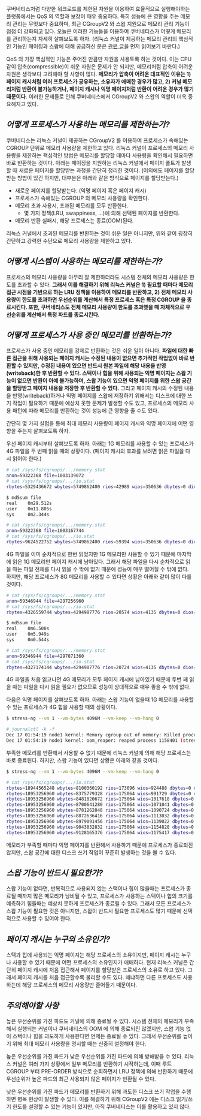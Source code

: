 쿠버네티스처럼 다양한 워크로드를 제한된 자원을 이용하여 효율적으로 실행해야하는 플랫폼에서는 QoS 의 역할과 보장이 매우 중요하다. 특히 성능에 큰 영향을 주는 메모리 관리는 무엇보다 중요하며, 최근 CGroupV2 와 스왑 지원으로 메모리 관리 기능이 점점 더 강화되고 있다. 오늘은 이러한 기능들을 이용하여 쿠버네티스가 어떻게 메모리를 관리하는지 자세히 살펴보도록 하자. (리눅스 커널이 제공하는 메모리 관리의 핵심적인 기능인 페이징과 스왑에 대해 궁금하신 분은 [관련 글](https://velog.io/@haruband/K8S-%EB%A9%94%EB%AA%A8%EB%A6%AC-%EC%8A%A4%EC%99%80%ED%95%91-%EC%A7%80%EC%9B%90-%EC%9D%B4%EC%8A%88-%EC%86%8C%EA%B0%9C-%EB%B0%8F-%EB%B6%84%EC%84%9D)을 먼저 읽어보기 바란다.)

QoS 의 가장 핵심적인 기능은 주어진 만큼만 자원을 사용토록 하는 것이다. 이는 CPU 같이 압축(compressible)이 쉬운 자원은 문제가 안 되지만, 메모리처럼 압축이 어려운 자원은 생각보다 고려해야 할 사항이 많다. **메모리가 압축이 어려운 대표적인 이유는 1) 페이지 캐시처럼 여러 프로세스가 공유하는, 소유자가 애매한 경우가 많고, 2) 커널 메모리처럼 반환이 불가능하거나, 페이지 캐시나 익명 페이지처럼 반환이 어려운 경우가 많기 때문이다.** 이러한 문제들로 인해 쿠버네티스에서 CGroupV2 와 스왑의 역할이 더욱 중요해지고 있다.

## _어떻게 프로세스가 사용하는 메모리를 제한하는가?_

쿠버네티스는 리눅스 커널이 제공하는 CGroupV2 를 이용하여 프로세스가 속해있는 CGROUP 단위로 메모리 사용량을 제한하고 있다. 리눅스 커널이 프로세스의 메모리 사용량을 제한하는 핵심적인 방법은 메모리를 할당할 때마다 사용량을 확인해서 필요하면 바로 반환하는 것이다. 아래는 페이징을 지원하는 리눅스 커널에서 페이지 폴트가 발생할 때 새로운 페이지를 할당받는 과정을 간단히 정리한 것이다. (이외에도 페이지를 할당받는 방법이 있긴 하지만, 대부분은 아래와 같은 방식으로 페이지를 할당받는다.)

- 새로운 페이지를 할당받는다. (익명 페이지 혹은 페이지 캐시)
- 프로세스가 속해있는 CGROUP 의 메모리 사용량을 확인한다.
- 메모리 초과 사용시, 초과된 메모리를 모두 반환한다.
  - 몇 가지 정책(LRU, swappiness, ...)에 의해 선택된 페이지를 반환한다.
- 메모리 반환 실패시, 해당 프로세스는 종료(OOM)된다.

리눅스 커널에서 초과된 메모리를 반환하는 것이 쉬운 일은 아니지만, 위와 같이 굉장히 간단하고 강력한 수단으로 메모리 사용량을 제한하고 있다.

## _어떻게 시스템이 사용하는 메모리를 제한하는가?_

프로세스의 메모리 사용량을 아무리 잘 제한하더라도 시스템 전체의 메모리 사용량은 한도를 초과할 수 있다. **그래서 이를 해결하기 위해 리눅스 커널은 1) 필요할 때마다 메모리 접근 시점을 기반으로 하는 LRU 정책을 이용하여 메모리를 반환하고, 2) 전체 메모리 사용량이 한도를 초과하면 우선순위를 계산해서 특정 프로세스 혹은 특정 CGROUP 을 종료시킨다. 또한, 쿠버네티스도 전체 메모리 사용량이 한도를 초과했을 때 자체적으로 우선순위를 계산해서 특정 파드를 종료시킨다.**

## _어떻게 프로세스가 사용 중인 메모리를 반환하는가?_

프로세스가 사용 중인 메모리를 강제로 반환하는 것은 쉬운 일이 아니다. **파일에 대한 빠른 접근을 위해 사용되는 페이지 캐시는 수정된 내용이 없으면 추가적인 작업없이 바로 반환할 수 있지만, 수정된 내용이 있으면 반드시 원본 파일에 해당 내용을 반영(writeback)한 후 반환할 수 있다. 스택이나 힙을 위해 사용되는 익명 페이지는 스왑 기능이 없으면 반환이 아예 불가능하며, 스왑 기능이 있으면 익명 페이지를 위한 스왑 공간을 할당받고 페이지 내용을 저장한 후 반환할 수 있다.** 그리고 페이지 캐시의 수정된 내용을 반영(writeback)하거나 익명 페이지를 스왑에 저장하기 위해서는 디스크에 대한 쓰기 작업이 필요하기 때문에 예상치 못한 문제가 발생할 수도 있고, 프로세스의 메모리 사용 패턴에 따라 메모리를 반환하는 것이 성능에 큰 영향을 줄 수도 있다.

간단히 몇 가지 실험을 통해 최대 메모리 사용량이 페이지 캐시와 익명 페이지에 어떤 영향을 주는지 살펴보도록 하자.

우선 페이지 캐시부터 살펴보도록 하자. 아래는 1G 메모리를 사용할 수 있는 프로세스가 4G 파일을 두 번째 읽을 때의 상황이다. (페이지 캐시의 효과를 보려면 읽은 파일을 다시 읽어야 한다.)

```bash
# cat /sys/fs/cgroups/.../memory.stat
anon=59322368 file=1003139072
# cat /sys/fs/cgroups/.../io.stat
rbytes=5329436672 wbytes=5749862400 rios=42989 wios=350636 dbytes=0 dios=0

$ md5sum file
real    0m29.512s
user    0m11.805s
sys     0m2.344s

# cat /sys/fs/cgroups/.../memory.stat
anon=59322368 file=1003167744
# cat /sys/fs/cgroups/.../io.stat
rbytes=9624522752 wbytes=5749862400 rios=59394 wios=350636 dbytes=0 dios=0
```

4G 파일을 이미 순차적으로 한번 읽었지만 1G 메모리만 사용할 수 있기 때문에 마지막에 읽은 1G 메모리만 페이지 캐시에 남아있다. 그래서 해당 파일을 다시 순차적으로 읽을 때는 파일 전체를 다시 읽을 수 밖에 없기 때문에 성능이 매우 떨어질 수 밖에 없다. 하지만, 해당 프로세스가 8G 메모리를 사용할 수 있다면 상황은 아래와 같이 많이 다를 것이다.

```bash
# cat /sys/fs/cgroups/.../memory.stat
anon=59346944 file=4297256960
# cat /sys/fs/cgroups/.../io.stat
rbytes=4326559744 wbytes=4294987776 rios=20574 wios=4135 dbytes=0 dios=0

$ md5sum file
real    0m6.500s
user    0m5.949s
sys     0m0.544s

# cat /sys/fs/cgroups/.../memory.stat
anon=59346944 file=4297871360
# cat /sys/fs/cgroups/.../io.stat
rbytes=4327174144 wbytes=4294987776 rios=20724 wios=4135 dbytes=0 dios=0
```

4G 파일을 처음 읽고나면 4G 메모리가 모두 페이지 캐시에 남아있기 때문에 두번 째 읽을 때는 파일을 다시 읽을 필요가 없으므로 성능이 상대적으로 매우 좋을 수 밖에 없다.

다음은 익명 페이지를 살펴보도록 하자. 아래는 스왑 기능이 없을때 1G 메모리를 사용할 수 있는 프로세스가 4G 힙을 사용할 때의 상황이다.

```bash
$ stress-ng --vm 1 --vm-bytes 4096M --vm-keep --vm-hang 0

# journalctl -k -f
Dec 17 01:54:19 node1 kernel: Memory cgroup out of memory: Killed process 1158401 (stress-ng-vm) total-vm:4240664kB, anon-rss:984988kB, file-rss:768kB, shmem-rss:32kB, UID:0 pgtables:2004kB oom_score_adj:1000
Dec 17 01:54:19 node1 kernel: oom_reaper: reaped process 1158401 (stress-ng-vm), now anon-rss:0kB, file-rss:0kB, shmem-rss:32kB
```

부족한 메모리를 반환해서 사용할 수 없기 때문에 리눅스 커널에 의해 해당 프로세스는 바로 종료된다. 하지만, 스왑 기능이 있다면 상황은 아래와 같을 것이다.

```bash
$ stress-ng --vm 1 --vm-bytes 4096M --vm-keep --vm-hang 0

# cat /sys/fs/cgroups/.../io.stat
rbytes=18944565248 wbytes=8100360192 rios=173696 wios=924488 dbytes=0 dios=0
rbytes=18953256960 wbytes=8375779328 rios=175064 wios=991729 dbytes=0 dios=0
rbytes=18953256960 wbytes=8481820672 rios=175064 wios=1017618 dbytes=0 dios=0
rbytes=18953256960 wbytes=8700641280 rios=175064 wios=1071041 dbytes=0 dios=0
rbytes=18953256960 wbytes=8781262848 rios=175064 wios=1090724 dbytes=0 dios=0
rbytes=18953256960 wbytes=8872636416 rios=175064 wios=1113032 dbytes=0 dios=0
rbytes=18953256960 wbytes=8979091456 rios=175064 wios=1139022 dbytes=0 dios=0
rbytes=18953256960 wbytes=9043832832 rios=175064 wios=1154828 dbytes=0 dios=0
rbytes=18953256960 wbytes=9128165376 rios=175064 wios=1175417 dbytes=0 dios=0
```

메모리가 부족할 때마다 익명 페이지를 반환해서 사용하기 때문에 프로세스가 종료되진 않지만, 스왑 공간에 대한 디스크 쓰기 작업이 꾸준히 발생하는 것을 볼 수 있다.

## _스왑 기능이 반드시 필요한가?_

스왑 기능이 없다면, 반복적으로 사용되지 않는 스택이나 힙이 많을때는 프로세스가 종료될 때까지 많은 메모리가 낭비될 수 있고, 프로세스가 사용하는 스택이나 힙의 크기를 예측하기 힘들때는 예상치 못하게 프로세스가 종료될 수 있다. 그래서 모든 프로세스가 스왑 기능이 필요한 것은 아니지만, 스왑이 반드시 필요한 프로세스도 많기 때문에 선택적으로 사용할 수 있어야 한다.

## _페이지 캐시는 누구의 소유인가?_

스택과 힙에 사용되는 익명 페이지는 해당 프로세스의 소유이지만, 페이지 캐시는 누구나 사용할 수 있기 때문에 어떤 프로세스의 소유인지가 애매하다. 현재 리눅스 커널은 간단히 페이지 캐시에 처음 접근해서 페이지를 할당받은 프로세스의 소유로 하고 있다. 그래서 페이지 캐시를 처음 접근할수록 불리할 수도 있다. 왜냐하면 다른 프로세스도 사용하는데 해당 프로세스의 메모리 사용량만 줄어들기 때문이다.

## _주의해야할 사항_

높은 우선순위를 가진 파드도 커널에 의해 종료될 수 있다. 시스템 전체의 메모리가 부족해서 실행되는 커널이나 쿠버네티스의 OOM 에 의해 종료되진 않겠지만, 스왑 기능 없이 스택이나 힙을 과도하게 사용한다면 언제든 종료될 수 있다. 그래서 우선순위를 높이기 위해 최대 메모리 사용량을 명시할 때는 신중히 설정해야 한다.

높은 우선순위를 가진 파드가 낮은 우선순위를 가진 파드에 의해 방해받을 수 있다. 리눅스 커널은 여러 가지 상황에서 일부 메모리를 반환하기 시작하는데, 이때 루트 CGROUP 부터 PRE-ORDER 방식으로 순회하면서 LRU 정책에 의해 반환하기 때문에 우선순위가 높은 파드의 최근 사용되지 않은 페이지가 반환될 수 있다.

낮은 우선순위를 가진 파드가 메모리를 반환하기 위해 과도한 디스크 쓰기 작업을 수행하면 병목 현상이 발생할 수 있다. 이를 해결하기 위해 CGroupV2 에는 디스크 읽기/쓰기 한도를 설정할 수 있는 기능이 있지만, 아직 쿠버네티스는 이를 활용하고 있지 않다.
